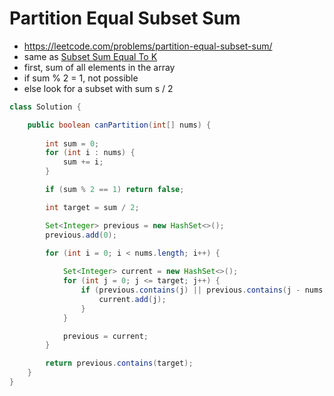 # Partition Equal Subset Sum

- https://leetcode.com/problems/partition-equal-subset-sum/
- same as [Subset Sum Equal To K](./Subset%20Sum%20Equal%20To%20K.md)
- first, sum of all elements in the array
- if sum % 2 = 1, not possible
- else look for a subset with sum s / 2

```java
class Solution {

    public boolean canPartition(int[] nums) {
        
        int sum = 0;
        for (int i : nums) {
            sum += i;
        }

        if (sum % 2 == 1) return false;

        int target = sum / 2;

        Set<Integer> previous = new HashSet<>();
        previous.add(0);

        for (int i = 0; i < nums.length; i++) {
            
            Set<Integer> current = new HashSet<>();
            for (int j = 0; j <= target; j++) {
                if (previous.contains(j) || previous.contains(j - nums[i])) {
                    current.add(j);
                }
            }

            previous = current;
        }

        return previous.contains(target);
    }
}
```
